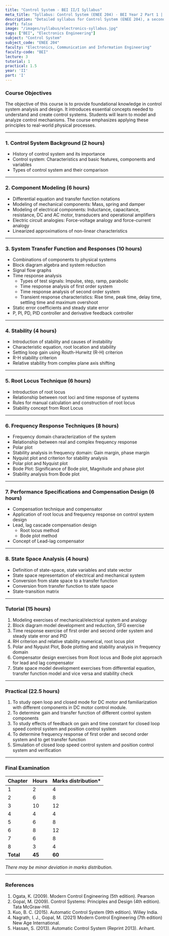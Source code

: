 ```yaml
---
title: "Control System - BEI II/I Syllabus"
meta_title: "Syllabus: Control System (ENEE 204) - BEI Year 2 Part 1 | IOE Notes"
description: "Detailed syllabus for Control System (ENEE 204), a second year, first part subject in the IOE BEI program."
draft: false
image: "/images/syllabus/electronics-syllabus.jpg"
tags: ["BEI", "Electronics Engineering"]
subject: "Control System"
subject_code: "ENEE 204"
faculty: "Electronics, Communication and Information Engineering"
faculty-code: "BEI"
lecture: 3
tutorial: 1
practical: 1.5
year: 'II'
part: 'I'
---
```



### Course Objectives
The objective of this course is to provide foundational knowledge in control system analysis and design. It introduces essential concepts needed to understand and create control systems. Students will learn to model and analyze control mechanisms. The course emphasizes applying these principles to real-world physical processes.

---

### 1. Control System Background (2 hours)
- History of control system and its importance
- Control system: Characteristics and basic features, components and variables
- Types of control system and their comparison

---

### 2. Component Modeling (6 hours)
- Differential equation and transfer function notations
- Modeling of mechanical components: Mass, spring and damper
- Modeling of electrical components: Inductance, capacitance, resistance, DC and AC motor, transducers and operational amplifiers
- Electric circuit analogies: Force-voltage analogy and force-current analogy
- Linearized approximations of non-linear characteristics

---

### 3. System Transfer Function and Responses (10 hours)
- Combinations of components to physical systems
- Block diagram algebra and system reduction
- Signal flow graphs
- Time response analysis
  - Types of test signals: Impulse, step, ramp, parabolic
  - Time response analysis of first order system
  - Time response analysis of second order system
  - Transient response characteristics: Rise time, peak time, delay time, settling time and maximum overshoot
- Static error coefficients and steady state error
- P, PI, PD, PID controller and derivative feedback controller

---

### 4. Stability (4 hours)
- Introduction of stability and causes of instability
- Characteristic equation, root location and stability
- Setting loop gain using Routh-Hurwitz (R-H) criterion
- R-H stability criterion
- Relative stability from complex plane axis shifting

---

### 5. Root Locus Technique (6 hours)
- Introduction of root locus
- Relationship between root loci and time response of systems
- Rules for manual calculation and construction of root locus
- Stability concept from Root Locus

---

### 6. Frequency Response Techniques (8 hours)
- Frequency domain characterization of the system
- Relationship between real and complex frequency response
- Polar plot
- Stability analysis in frequency domain: Gain margin, phase margin
- Nyquist plot and criterion for stability analysis
- Polar plot and Nyquist plot
- Bode Plot: Significance of Bode plot, Magnitude and phase plot
- Stability analysis from Bode plot

---

### 7. Performance Specifications and Compensation Design (6 hours)
- Compensation technique and compensator
- Application of root locus and frequency response on control system design
- Lead, lag cascade compensation design
  - Root locus method
  - Bode plot method
- Concept of Lead-lag compensator

---

### 8. State Space Analysis (4 hours)
- Definition of state-space, state variables and state vector
- State space representation of electrical and mechanical system
- Conversion from state space to a transfer function
- Conversion from transfer function to state space
- State-transition matrix

---

### Tutorial (15 hours)
1. Modeling exercises of mechanical/electrical system and analogy
2. Block diagram model development and reduction, SFG exercise
3. Time response exercise of first order and second order system and steady state error and PID
4. RH criterion and relative stability numerical, root locus plot
5. Polar and Nyquist Plot, Bode plotting and stability analysis in frequency domain
6. Compensator design exercises from Root locus and Bode plot approach for lead and lag compensator
7. State space model development exercises from differential equation, transfer function model and vice versa and stability check

---

### Practical (22.5 hours)
1. To study open loop and closed mode for DC motor and familiarization with different components in DC motor control module.
2. To determine gain and transfer function of different control system components
3. To study effects of feedback on gain and time constant for closed loop speed control system and position control system
4. To determine frequency response of first order and second order system and to get transfer function
5. Simulation of closed loop speed control system and position control system and verification

---

### Final Examination
| Chapter | Hours | Marks distribution* |
|---------|-------|---------------------|
| 1       | 2     | 4                   |
| 2       | 6     | 8                   |
| 3       | 10    | 12                  |
| 4       | 4     | 4                   |
| 5       | 6     | 8                   |
| 6       | 8     | 12                  |
| 7       | 6     | 8                   |
| 8       | 3     | 4                   |
| **Total** | **45** | **60**             |

*There may be minor deviation in marks distribution.*

---

### References
1. Ogata, K. (2009). Modern Control Engineering (5th edition). Pearson
2. Gopal, M. (2009). Control Systems: Principles and Design (4th edition). Tata McGraw-Hill.
3. Kuo, B. C. (2015). Automatic Control System (9th edition). Willey India.
4. Nagrath, I. J., Gopal, M. (2021) Modern Control Engineering (7th edition) New Age International.
5. Hassan, S. (2013). Automatic Control System (Reprint 2013). Arihant.
